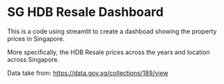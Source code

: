# SG HDB Resale Dashboard

This is a code using streamlit to create a dashboad showing the property prices in Singapore.

More specifically, the HDB Resale prices across the years and location across Singapore.

Data take from: https://data.gov.sg/collections/189/view
